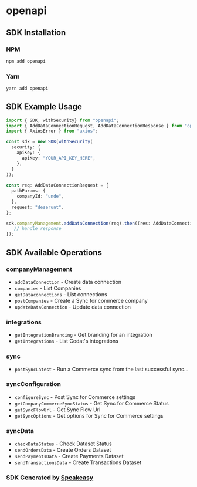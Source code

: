 # openapi

<!-- Start SDK Installation -->
## SDK Installation

### NPM

```bash
npm add openapi
```

### Yarn

```bash
yarn add openapi
```
<!-- End SDK Installation -->

## SDK Example Usage
<!-- Start SDK Example Usage -->
```typescript
import { SDK, withSecurity} from "openapi";
import { AddDataConnectionRequest, AddDataConnectionResponse } from "openapi/src/sdk/models/operations";
import { AxiosError } from "axios";

const sdk = new SDK(withSecurity(
  security: {
    apiKey: {
      apiKey: "YOUR_API_KEY_HERE",
    },
  }
));
    
const req: AddDataConnectionRequest = {
  pathParams: {
    companyId: "unde",
  },
  request: "deserunt",
};

sdk.companyManagement.addDataConnection(req).then((res: AddDataConnectionResponse | AxiosError) => {
   // handle response
});
```
<!-- End SDK Example Usage -->

<!-- Start SDK Available Operations -->
## SDK Available Operations


### companyManagement

* `addDataConnection` - Create data connection
* `companies` - List Companies
* `getDataconnections` - List connections
* `postCompanies` - Create a Sync for commerce company
* `updateDataConnection` - Update data connection

### integrations

* `getIntegrationBranding` - Get branding for an integration
* `getIntegrations` - List Codat's integrations

### sync

* `postSyncLatest` - Run a Commerce sync from the last successful sync...

### syncConfiguration

* `configureSync` - Post Sync for Commerce settings
* `getCompanyCommerceSyncStatus` - Get Sync for Commerce Status
* `getSyncFlowUrl` - Get Sync Flow Url
* `getSyncOptions` - Get options for Sync for Commerce settings

### syncData

* `checkDataStatus` - Check Dataset Status
* `sendOrdersData` - Create Orders Dataset
* `sendPaymentsData` - Create Payments Dataset
* `sendTransactionsData` - Create Transactions Dataset
<!-- End SDK Available Operations -->

### SDK Generated by [Speakeasy](https://docs.speakeasyapi.dev/docs/using-speakeasy/client-sdks)
